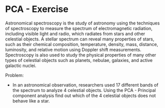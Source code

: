 # PCA - Exercise


Astronomical spectroscopy is the study of astronomy using the techniques of spectroscopy to
measure the spectrum of electromagnetic radiation, including visible light and radio,
which radiates from stars and other celestial objects. A stellar spectrum can reveal many
properties of stars, such as their chemical composition, temperature, density, mass, distance,
luminosity, and relative motion using Doppler shift measurements. Spectroscopy is also used to
study the physical properties of many other types of celestial objects such
as planets, nebulae, galaxies, and active galactic nuclei.

Problem:
- In an astronomical observation, researchers used 17 different bands of the spectrum to analyze
4 celestial objects. Using the PCA - Principal component analysis find out which of the 4 celestial
objects does not behave like a star.
